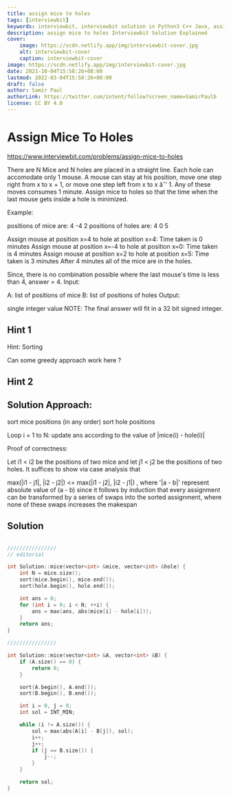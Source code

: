 ```yaml
---
title: assign mice to holes
tags: [interviewbit]
keywords: interviewbit, interviewbit solution in Python3 C++ Java, assign mice to holes solution
description: assign mice to holes Interviewbit Solution Explained
cover:
    image: https://scdn.netlify.app/img/interviewbit-cover.jpg
    alt: interviewbit-cover
    caption: interviewbit-cover
image: https://scdn.netlify.app/img/interviewbit-cover.jpg
date: 2021-10-04T15:58:26+08:00
lastmod: 2022-03-04T15:58:26+08:00
draft: false
author: Samir Paul
authorLink: https://twitter.com/intent/follow?screen_name=SamirPaulb
license: CC BY 4.0
---
```


# Assign Mice To Holes

https://www.interviewbit.com/problems/assign-mice-to-holes


There are N Mice and N holes are placed in a straight line. 
Each hole can accomodate only 1 mouse. 
A mouse can stay at his position, move one step right from x to x + 1, or move one step left from x to x âˆ' 1. Any of these moves consumes 1 minute.
Assign mice to holes so that the time when the last mouse gets inside a hole is minimized.

Example:

positions of mice are:
4 -4 2
positions of holes are:
4 0 5

Assign mouse at position x=4 to hole at position x=4: Time taken is 0 minutes 
Assign mouse at position x=-4 to hole at position x=0: Time taken is 4 minutes 
Assign mouse at position x=2 to hole at position x=5: Time taken is 3 minutes 
After 4 minutes all of the mice are in the holes.

Since, there is no combination possible where the last mouse's time is less than 4, 
answer = 4.
Input:

A:  list of positions of mice
B:  list of positions of holes
Output:

single integer value
 NOTE: The final answer will fit in a 32 bit signed integer. 



## Hint 1

Hint: Sorting

Can some greedy approach work here ?

## Hint 2

## Solution Approach:

sort mice positions (in any order)
sort hole positions 

Loop i = 1 to N:
    update ans according to the value of |mice(i) - hole(i)|

Proof of correctness:

Let i1 < i2 be the positions of two mice and let j1 < j2 be the positions of two holes. 
It suffices to show via case analysis that

max(|i1 - j1|, |i2 - j2|) <= max(|i1 - j2|, |i2 - j1|) , 
    where '|a - b|' represent absolute value of (a - b)
since it follows by induction that every assignment can be transformed by a series of swaps into the sorted assignment, where none of these swaps increases the makespan


## Solution

```cpp

////////////////
// editorial

int Solution::mice(vector<int> &mice, vector<int> &hole) {
    int N = mice.size();
    sort(mice.begin(), mice.end());
    sort(hole.begin(), hole.end());

    int ans = 0;
    for (int i = 0; i < N; ++i) {
        ans = max(ans, abs(mice[i] - hole[i]));
    }
    return ans;
}

////////////////

int Solution::mice(vector<int> &A, vector<int> &B) {
    if (A.size() == 0) {
        return 0;
    }

    sort(A.begin(), A.end());
    sort(B.begin(), B.end());

    int i = 0, j = 0;
    int sol = INT_MIN;

    while (i != A.size()) {
        sol = max(abs(A[i] - B[j]), sol);
        i++;
        j++;
        if (j == B.size()) {
            j--;
        }
    }

    return sol;
}
```
